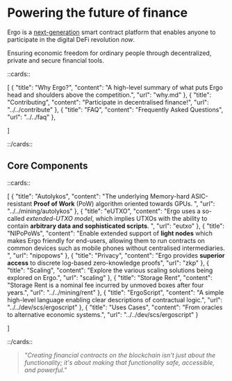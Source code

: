 # Powering the future of finance

Ergo is a [next-generation](scaling.md) smart contract platform that enables anyone to participate in the digital DeFi revolution *now*.

Ensuring economic freedom for ordinary people through decentralized, private and secure financial tools.

::cards::

[
  {
    "title": "Why Ergo?",
    "content": "A high-level summary of what puts Ergo head and shoulders above the competition.",
    "url": "why.md"
  },
  {
    "title": "Contributing",
    "content": "Participate in decentralised finance!",
    "url": "../../contribute"
  },
  {
    "title": "FAQ",
    "content": "Frequently Asked Questions",
    "url": "../../faq"
  },


]

::/cards::

## Core Components

::cards::

[
  {
    "title": "Autolykos",
    "content": "The underlying Memory-hard ASIC-resistant **Proof of Work** (PoW) algorithm oriented towards GPUs. ",
    "url": "../../mining/autolykos"
  },
  {
    "title": "eUTXO",
    "content": "Ergo uses a so-called *extended-UTXO model*, which implies UTXOs with the ability to contain **arbitrary data and sophisticated scripts**. ",
    "url": "eutxo"
  },
  {
    "title": "NIPoPoWs",
    "content": "Enable extended support of **light nodes** which makes Ergo friendly for end-users, allowing them to run contracts on common devices such as mobile phones without centralised intermediaries. ",
    "url": "nipopows"
  },
  {
    "title": "Privacy",
    "content": "Ergo provides **superior access** to discrete log-based zero-knowledge proofs",
    "url": "zkp"
  },
  {
    "title": "Scaling",
    "content": "Explore the various scaling solutions being explored on Ergo.",
    "url": "scaling"
  },
  {
    "title": "Storage Rent",
    "content": "Storage Rent is a nominal fee incurred by unmoved boxes after four years.",
    "url": "../../mining/rent"
  },
  {
    "title": "ErgoScript",
    "content": "A simple high-level language enabling clear descriptions of contractual logic.",
    "url": "../../dev/scs/ergoscript"
  },
  {
    "title": "Uses Cases",
    "content": "From oracles to alternative economic systems.",
    "url": "../../dev/scs/ergoscript"
  }


]

::/cards::

> *"Creating financial contracts on the blockchain isn't just about the functionality; it's about making that functionality safe, accessible, and powerful."* 



